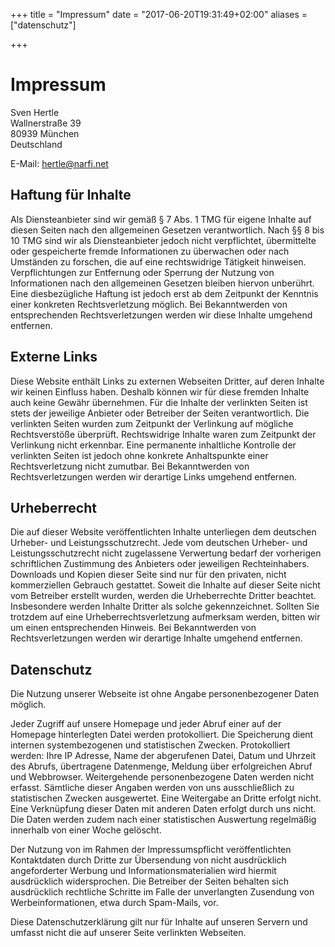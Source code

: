 +++
title = "Impressum"
date = "2017-06-20T19:31:49+02:00"
aliases = ["datenschutz"]

+++

# Impressum

Sven Hertle  
Wallnerstraße 39  
80939 München  
Deutschland

E-Mail: [hertle@narfi.net](mailto:hertle@narfi.net)  

Haftung für Inhalte
-------------------

Als Diensteanbieter sind wir gemäß § 7 Abs. 1 TMG für eigene Inhalte auf diesen Seiten nach den allgemeinen Gesetzen verantwortlich. Nach §§ 8 bis 10 TMG sind wir als Diensteanbieter jedoch nicht verpflichtet, übermittelte oder gespeicherte fremde Informationen zu überwachen oder nach Umständen zu forschen, die auf eine rechtswidrige Tätigkeit hinweisen. Verpflichtungen zur Entfernung oder Sperrung der Nutzung von Informationen nach den allgemeinen Gesetzen bleiben hiervon unberührt. Eine diesbezügliche Haftung ist jedoch erst ab dem Zeitpunkt der Kenntnis einer konkreten Rechtsverletzung möglich. Bei Bekanntwerden von entsprechenden Rechtsverletzungen werden wir diese Inhalte umgehend entfernen.

Externe Links
-------------

Diese Website enthält Links zu externen Webseiten Dritter, auf deren Inhalte wir keinen Einfluss haben. Deshalb können wir für diese fremden Inhalte auch keine Gewähr übernehmen. Für die Inhalte der verlinkten Seiten ist stets der jeweilige Anbieter oder Betreiber der Seiten verantwortlich. Die verlinkten Seiten wurden zum Zeitpunkt der Verlinkung auf mögliche Rechtsverstöße überprüft. Rechtswidrige Inhalte waren zum Zeitpunkt der Verlinkung nicht erkennbar. Eine permanente inhaltliche Kontrolle der verlinkten Seiten ist jedoch ohne konkrete Anhaltspunkte einer Rechtsverletzung nicht zumutbar. Bei Bekanntwerden von Rechtsverletzungen werden wir derartige Links umgehend entfernen.

Urheberrecht
------------

Die auf dieser Website veröffentlichten Inhalte unterliegen dem deutschen Urheber- und Leistungsschutzrecht. Jede vom deutschen Urheber- und Leistungsschutzrecht nicht zugelassene Verwertung bedarf der vorherigen schriftlichen Zustimmung des Anbieters oder jeweiligen Rechteinhabers. Downloads und Kopien dieser Seite sind nur für den privaten, nicht kommerziellen Gebrauch gestattet. Soweit die Inhalte auf dieser Seite nicht vom Betreiber erstellt wurden, werden die Urheberrechte Dritter beachtet. Insbesondere werden Inhalte Dritter als solche gekennzeichnet. Sollten Sie trotzdem auf eine Urheberrechtsverletzung aufmerksam werden, bitten wir um einen entsprechenden Hinweis. Bei Bekanntwerden von Rechtsverletzungen werden wir derartige Inhalte umgehend entfernen.

Datenschutz
-----------

Die Nutzung unserer Webseite ist ohne Angabe personenbezogener Daten möglich.

Jeder Zugriff auf unsere Homepage und jeder Abruf einer auf der Homepage hinterlegten Datei werden protokolliert. Die Speicherung dient internen systembezogenen und statistischen Zwecken. Protokolliert werden: Ihre IP Adresse, Name der abgerufenen Datei, Datum und Uhrzeit des Abrufs, übertragene Datenmenge, Meldung über erfolgreichen Abruf und Webbrowser. Weitergehende personenbezogene Daten werden nicht erfasst. Sämtliche dieser Angaben werden von uns ausschließlich zu statistischen Zwecken ausgewertet. Eine Weitergabe an Dritte erfolgt nicht. Eine Verknüpfung dieser Daten mit anderen Daten erfolgt durch uns nicht. Die Daten werden zudem nach einer statistischen Auswertung regelmäßig innerhalb von einer Woche gelöscht.

Der Nutzung von im Rahmen der Impressumspflicht veröffentlichten Kontaktdaten durch Dritte zur Übersendung von nicht ausdrücklich angeforderter Werbung und Informationsmaterialien wird hiermit ausdrücklich widersprochen. Die Betreiber der Seiten behalten sich ausdrücklich rechtliche Schritte im Falle der unverlangten Zusendung von Werbeinformationen, etwa durch Spam-Mails, vor.

Diese Datenschutzerklärung gilt nur für Inhalte auf unseren Servern und umfasst nicht die auf unserer Seite verlinkten Webseiten.
